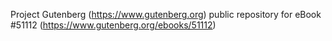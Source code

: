 Project Gutenberg (https://www.gutenberg.org) public repository for
eBook #51112 (https://www.gutenberg.org/ebooks/51112)
